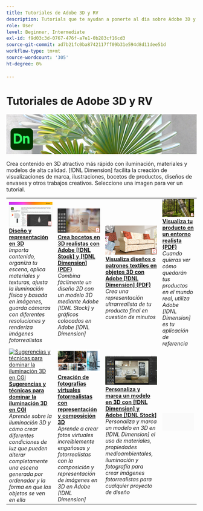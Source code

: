 ```yaml
---
title: Tutoriales de Adobe 3D y RV
description: Tutorials que te ayudan a ponerte al día sobre Adobe 3D y RV
role: User
level: Beginner, Intermediate
exl-id: f9d03c3d-0767-476f-a7e1-0b283cf16cd3
source-git-commit: ad7b21fc0ba8742117ff09b31e594d8d11dee51d
workflow-type: tm+mt
source-wordcount: '305'
ht-degree: 0%

---
```


# Tutoriales de Adobe 3D y RV

![Imagen de héroe de Creative Cloud](../assets/Dimenio.jpg)

Crea contenido en 3D atractivo más rápido con iluminación, materiales y modelos de alta calidad. [!DNL Dimension] facilita la creación de visualizaciones de marca, ilustraciones, bocetos de productos, diseños de envases y otros trabajos creativos. Seleccione una imagen para ver un tutorial.

<table>
<tr>
 <td>
   <a href="substance-3d-stager.md">
      <img alt="Diseño y representación en 3D" src="assets/Substance3DStager.png" />
   </a>
    <div>
   <a href="substance-3d-stager.md"><strong>Diseño y representación en 3D</strong></a>
    </div>
    <em>Importa contenido, organiza tu escena, aplica materiales y texturas, ajusta la iluminación física y basada en imágenes, guarda cámaras con diferentes resoluciones y renderiza imágenes fotorrealistas</em>
    <br>
  </td>
  <td>
   <a href="assets/CreateRealistic3DMockupswithAdobeStockandDimension.pdf">
      <img alt="Crea bocetos en 3D realistas con Adobe [!DNL Stock] y [!DNL Dimension]" src="assets/CreateRealistic3DMockupswithAdobeStockandDimension.jpg" />
   </a>
    <div>
   <a href="assets/CreateRealistic3DMockupswithAdobeStockandDimension.pdf"><strong>Crea bocetos en 3D realistas con Adobe [!DNL Stock] y [!DNL Dimension] (PDF)</strong></a>
    </div>
    <em>Combina fácilmente un diseño 2D con un modelo 3D mediante Adobe [!DNL Stock] y gráficos colocados en Adobe [!DNL Dimension]</em>
    <br>
  </td>
  <td>
   <a href="assets/VisualizeTextileDesignsorPatternson3DObjectswithAdobeDimension.pdf">
      <img alt="Visualiza diseños o patrones textiles en objetos 3D con Adobe [!DNL Dimension]" src="assets/VisualizeTextileDesignsorPatternson3DObjectswithAdobeDimension.jpg" />
   </a>
    <div>
   <a href="assets/VisualizeTextileDesignsorPatternson3DObjectswithAdobeDimension.pdf"><strong>Visualiza diseños o patrones textiles en objetos 3D con Adobe [!DNL Dimension] (PDF)</strong></a>
    </div>
    <em>Crea una representación ultrarrealista de tu producto final en cuestión de minutos</em>
    <br>
  </td>
  <td>
   <a href="../cce/assets/VisualizeyourProductinaRealisticEnvironment.pdf">
      <img alt="Visualiza tu producto en un entorno realista" src="assets/VisualizeyourProductinaRealisticEnvironment.jpg" />
   </a>
    <div>
   <a href="../cce/assets/VisualizeyourProductinaRealisticEnvironment.pdf"><strong>Visualiza tu producto en un entorno realista (PDF)</strong></a>
    </div>
    <em>Cuando quieras ver cómo quedarán tus productos en el mundo real, utiliza Adobe [!DNL Dimension] es tu aplicación de referencia</em>
    <br>
  </td>
</tr>
<tr>
  <td>
   <a href="mastering3dlighting.md">
      <img alt="Sugerencias y técnicas para dominar la iluminación 3D en CGI" src="assets/Mastering3dlighting_1.gif" />
   </a>
    <div>
   <a href="mastering3dlighting.md"><strong>Sugerencias y técnicas para dominar la iluminación 3D en CGI</strong></a>
    </div>
    <em>Aprende sobre la iluminación 3D y cómo crear diferentes condiciones de luz que pueden alterar completamente una escena generada por ordenador y la forma en que los objetos se ven en ella</em>
    <br>
  </td>
  <td>
   <a href="photorealistic.md">
      <img alt="Creación de fotografías virtuales fotorrealistas con representación y composición 3D" src="assets/Photorealistic_TOC.png" />
   </a>
    <div>
   <a href="photorealistic.md"><strong>Creación de fotografías virtuales fotorrealistas con representación y composición 3D</strong></a>
    </div>
    <em>Aprende a crear fotos virtuales increíblemente engañosas y fotorrealistas con la composición y representación de imágenes en 3D en Adobe [!DNL Dimension]</em>
    <br>
  </td>
  <td>
   <a href="3ddimensionstock.md">
      <img alt="Personaliza y marca un modelo en 3D con [!DNL Dimension] y Adobe [!DNL Stock]" src="assets/3ddimensionstock.jpg" />
   </a>
    <div>
   <a href="3ddimensionstock.md"><strong>Personaliza y marca un modelo en 3D con [!DNL Dimension] y Adobe [!DNL Stock]</strong></a>
    </div>
    <em>Personaliza y marca un modelo en 3D en [!DNL Dimension] el uso de materiales, propiedades medioambientales, iluminación y fotografía para crear imágenes fotorrealistas para cualquier proyecto de diseño</em>
    <br>
  </td>
  <td>
    <img alt="Separador" src="../assets/Gray_thumbnail.png" />
    <div>
    <br>
  </td>
</tr>
</table>
